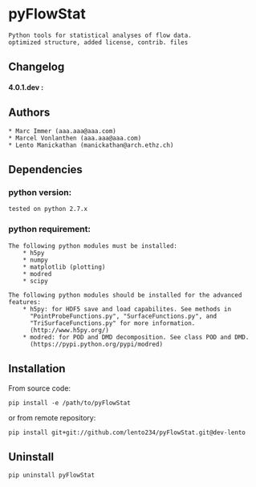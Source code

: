 pyFlowStat
==========

    Python tools for statistical analyses of flow data.
    optimized structure, added license, contrib. files


Changelog
---------

#### 4.0.1.dev :

Authors
-------

    * Marc Immer (aaa.aaa@aaa.com)
    * Marcel Vonlanthen (aaa.aaa@aaa.com)
    * Lento Manickathan (manickathan@arch.ethz.ch)

Dependencies
------------

### python version:
    tested on python 2.7.x

### python requirement:
    The following python modules must be installed:
        * h5py
        * numpy
        * matplotlib (plotting)
        * modred
        * scipy

    The following python modules should be installed for the advanced features:
        * h5py: for HDF5 save and load capabilites. See methods in
          "PointProbeFunctions.py", "SurfaceFunctions.py", and
          "TriSurfaceFunctions.py" for more information.
          (http://www.h5py.org/)
        * modred: for POD and DMD decomposition. See class POD and DMD.
          (https://pypi.python.org/pypi/modred)


Installation
------------

From source code:

    pip install -e /path/to/pyFlowStat

or from remote repository:

    pip install git+git://github.com/lento234/pyFlowStat.git@dev-lento

Uninstall
---------

    pip uninstall pyFlowStat
